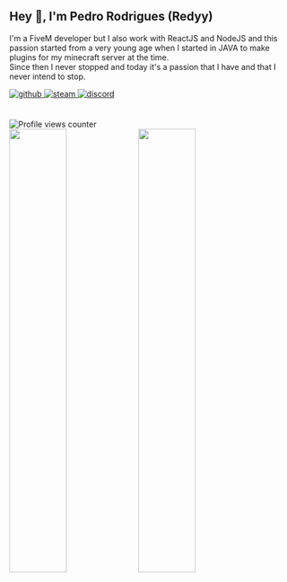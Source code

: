 ## Hey 👋, I'm Pedro Rodrigues (Redyy) 
I'm a FiveM developer but I also work with ReactJS and NodeJS and this passion started from a very young age when I started in JAVA to make plugins for my minecraft server at the time.  
Since then I never stopped and today it's a passion that I have and that I never intend to stop.   

<a href="https://github.com/redyydev" target="_blank">
<img src=https://img.shields.io/badge/github-%2324292e.svg?&style=for-the-badge&logo=github&logoColor=white alt=github style="margin-bottom: 5px;" />
</a>
<a href="https://steamcommunity.com/id/redptforever/" target="_blank">
<img src=https://img.shields.io/badge/steam-%23000000.svg?&style=for-the-badge&logo=steam&logoColor=white alt=steam style="margin-bottom: 5px;" />
</a>  
<a href="https://discord.com/invite/RntTSebXDT" target="_blank">
<img src=https://img.shields.io/badge/discord-%23000000.svg?&style=for-the-badge&logo=discord&logoColor=white alt=discord style="margin-bottom: 6px;" />
</a>  

<br/> 

<br/> 

![Profile views counter](https://komarev.com/ghpvc/?username=redyydev&&style=flat-square)  
  <img src="https://github-readme-stats.vercel.app/api?username=redyydev&show_icons=true&count_private=true&hide_border=true" align="left" style="width: 45%;"/>
  <img src="https://github-readme-stats.vercel.app/api/top-langs/?username=redyydev&hide_border=true&layout=compact" align="left" style="width: 45%;" />
</div>

<br/>  

